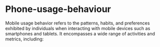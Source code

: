 # Phone-usage-behaviour
Mobile usage behavior refers to the patterns, habits, and preferences exhibited by individuals when interacting with mobile devices such as smartphones and tablets. It encompasses a wide range of activities and metrics, including:

